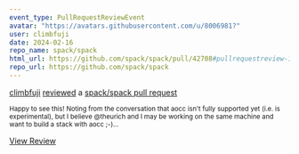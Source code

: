 ```yaml
---
event_type: PullRequestReviewEvent
avatar: "https://avatars.githubusercontent.com/u/8006981?"
user: climbfuji
date: 2024-02-16
repo_name: spack/spack
html_url: https://github.com/spack/spack/pull/42708#pullrequestreview-1884210030
repo_url: https://github.com/spack/spack
---
```


<a href='https://github.com/climbfuji' target='_blank'>climbfuji</a> <a href='https://github.com/spack/spack/pull/42708#pullrequestreview-1884210030' target='_blank'>reviewed</a> a <a href='https://github.com/spack/spack/pull/42708' target='_blank'>spack/spack pull request</a>

<small>Happy to see this! Noting from the conversation that aocc isn't fully supported yet (i.e. is experimental), but I believe @theurich and I may be working on the same machine and want to build a stack with aocc ;-)...</small>

<a href='https://github.com/spack/spack/pull/42708#pullrequestreview-1884210030' target='_blank'>View Review</a>